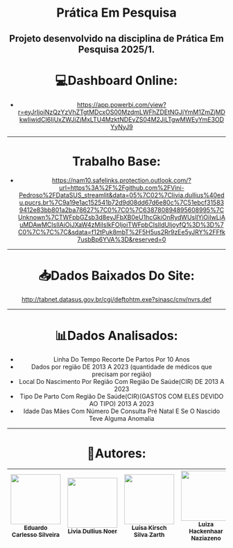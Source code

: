 <div align="center">

# Prática Em Pesquisa

Projeto desenvolvido na disciplina de Prática Em Pesquisa 2025/1.
---
# 💻Dashboard Online:
- https://app.powerbi.com/view?r=eyJrIjoiNzQzYzVhZTgtMDcxOS00MzdmLWFhZDEtNGJjYmM1ZmZjMDkwIiwidCI6IjUxZWJjZjMxLTU4MzktNDEyZS04M2JiLTgwMWEyYmE3ODYyNyJ9

---
# Trabalho Base:
- https://nam10.safelinks.protection.outlook.com/?url=https%3A%2F%2Fgithub.com%2FVini-Pedroso%2FDataSUS_streamlit&data=05%7C02%7Clivia.dullius%40edu.pucrs.br%7C9a19e1ac152541b72d9d08dd67d6e80c%7C51ebcf315839412e83bb801a2ba78627%7C0%7C0%7C638780894895608995%7CUnknown%7CTWFpbGZsb3d8eyJFbXB0eU1hcGkiOnRydWUsIlYiOiIwLjAuMDAwMCIsIlAiOiJXaW4zMiIsIkFOIjoiTWFpbCIsIldUIjoyfQ%3D%3D%7C0%7C%7C%7C&sdata=f12tPuk8mbT%2F5H5us2Rr9zEe5yJRY%2FFfk7usbBp6YVA%3D&reserved=0

---

# 📥Dados Baixados Do Site:
http://tabnet.datasus.gov.br/cgi/deftohtm.exe?sinasc/cnv/nvrs.def

---
# 📊Dados Analisados:
- Linha Do Tempo Recorte De Partos Por 10 Anos
- Dados por região DE 2013 A 2023 (quantidade de médicos que precisam por região)
- Local Do Nascimento Por Região Com Região De Saúde(CIR) DE 2013 A 2023
- Tipo De Parto Com Região De Saúde(CIR)(GASTOS COM ELES DEVIDO AO TIPO) 2013 A 2023
- Idade Das Mães Com Número De Consulta Pré Natal E Se O Nascido Teve Alguma Anomalia
---

# 👥Autores:
| [<img loading="lazy" src="https://avatars.githubusercontent.com/u/125413722?v=4" width="115"><br><sub>Eduardo Carlesso Silveira</sub>](https://github.com/EduardoCarlesso) | [<img loading="lazy" src="https://avatars.githubusercontent.com/u/180198942?v=4" width="115"><br><sub>Livia Dullius Noer</sub>](https://github.com/lividullius) | [<img loading="lazy" src="https://avatars.githubusercontent.com/u/177578538?v=4" width="115"><br><sub>Luísa Kirsch Silva Zarth</sub>](https://github.com/LuisaZarth) | [<img loading="lazy" src="https://avatars.githubusercontent.com/u/142232479?v=4" width="115"><br><sub>Luiza Hackenhaar Naziazeno</sub>](https://github.com/luizahackenhaarnaziazeno) |
| :----------------------------------------------------------------------------------------------------------------------------------: | :------------------------------------------------------------------------------------------------------------------------------------: | :---------------------------------------------------------------------------------------------------------------------------------------------: | :----------------------------------------------------------------------------------------------------------------------------------------------------------------------: |
